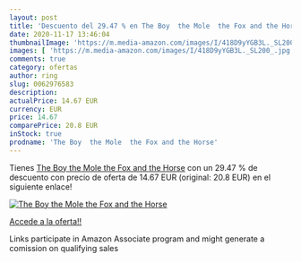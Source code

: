 ```yaml
---
layout: post
title: 'Descuento del 29.47 % en The Boy  the Mole  the Fox and the Horse'
date: 2020-11-17 13:46:04
thumbnailImage: 'https://m.media-amazon.com/images/I/418D9yYGB3L._SL200_.jpg'
images: [ 'https://m.media-amazon.com/images/I/418D9yYGB3L._SL200_.jpg' ]
comments: true
category: ofertas
author: ring
slug: 0062976583
description:
actualPrice: 14.67 EUR
currency: EUR
price: 14.67
comparePrice: 20.8 EUR
inStock: true
prodname: 'The Boy  the Mole  the Fox and the Horse'
---
```


Tienes [The Boy  the Mole  the Fox and the Horse](https://www.amazon.es/dp/0062976583/?tag=tolees-21) con un 29.47 % de descuento con precio de oferta de 14.67 EUR (original: 20.8 EUR) en el siguiente enlace!

[![The Boy  the Mole  the Fox and the Horse](https://m.media-amazon.com/images/I/418D9yYGB3L._SL200_.jpg)](https://www.amazon.es/dp/0062976583/?tag=tolees-21)

[Accede a la oferta!!](https://www.amazon.es/dp/0062976583/?tag=tolees-21)

Links participate in Amazon Associate program and might generate a comission on qualifying sales


